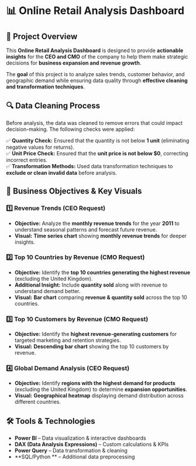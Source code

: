 # 📊 Online Retail Analysis Dashboard  

## 🏢 Project Overview  
This **Online Retail Analysis Dashboard** is designed to provide **actionable insights** for the **CEO and CMO** of the company to help them make strategic decisions for **business expansion and revenue growth**.  

The **goal** of this project is to analyze sales trends, customer behavior, and geographic demand while ensuring data quality through **effective cleaning and transformation techniques**.  

## 🔍 Data Cleaning Process  
Before analysis, the data was cleaned to remove errors that could impact decision-making. The following checks were applied:  

✅ **Quantity Check:** Ensured that the quantity is not below **1 unit** (eliminating negative values for returns).  
✅ **Unit Price Check:** Ensured that the **unit price is not below $0**, correcting incorrect entries.  
✅ **Transformation Methods:** Used data transformation techniques to **exclude or clean invalid data** before analysis.  

## 📌 Business Objectives & Key Visuals  

### **1️⃣ Revenue Trends (CEO Request)**  
- **Objective:** Analyze the **monthly revenue trends** for the year **2011** to understand seasonal patterns and forecast future revenue.  
- **Visual:** **Time series chart** showing **monthly revenue trends** for deeper insights.  

### **2️⃣ Top 10 Countries by Revenue (CMO Request)**  
- **Objective:** Identify the **top 10 countries generating the highest revenue** (excluding the United Kingdom).  
- **Additional Insight:** Include **quantity sold** along with revenue to understand demand better.  
- **Visual:** **Bar chart** comparing **revenue & quantity sold** across the top 10 countries.  

### **3️⃣ Top 10 Customers by Revenue (CMO Request)**  
- **Objective:** Identify the **highest revenue-generating customers** for targeted marketing and retention strategies.  
- **Visual:** **Descending bar chart** showing the top 10 customers by revenue.  

### **4️⃣ Global Demand Analysis (CEO Request)**  
- **Objective:** Identify **regions with the highest demand for products** (excluding the United Kingdom) to determine **expansion opportunities**.  
- **Visual:** **Geographical heatmap** displaying demand distribution across different countries.  

## 🛠️ Tools & Technologies  
- **Power BI** – Data visualization & interactive dashboards  
- **DAX (Data Analysis Expressions)** – Custom calculations & KPIs  
- **Power Query** – Data transformation & cleaning  
- **SQL/Python ** – Additional data preprocessing  


